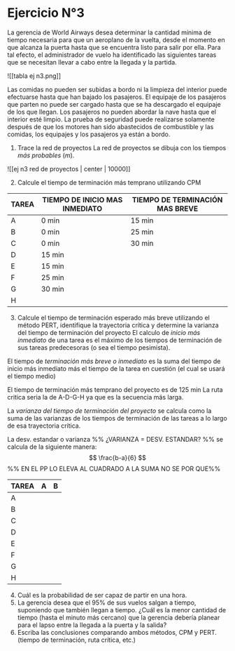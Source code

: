 # Ejercicio N°3
La gerencia de World Airways desea determinar la cantidad mínima de tiempo necesaria para que un aeroplano de la vuelta, desde el momento en que alcanza la puerta hasta que se encuentra listo para salir por ella. Para tal efecto, el administrador de vuelo ha identificado las siguientes tareas que se necesitan llevar a cabo entre la llegada y la partida.

![[tabla ej n3.png]]

Las comidas no pueden ser subidas a bordo ni la limpieza del interior puede efectuarse hasta que han bajado los pasajeros. El equipaje de los pasajeros que parten no puede ser cargado hasta que se ha descargado el equipaje de los que llegan. Los pasajeros no pueden abordar la nave hasta que el interior esté limpio. La prueba de seguridad puede realizarse solamente después de que los motores han sido abastecidos de combustible y las comidas, los equipajes y los pasajeros ya están a bordo.

1. Trace la red de proyectos
La red de proyectos se dibuja con los tiempos *más probables* ($m$).


![[ej n3 red de proyectos | center | 10000]]


2. Calcule el tiempo de terminación más temprano utilizando CPM

| TAREA | TIEMPO DE INICIO MAS INMEDIATO | TIEMPO DE TERMINACIÓN MAS BREVE |
| ----- | ------------------------------ | ------------------------------- |
| A     | 0 min                          | 15 min                          |
| B     | 0 min                          | 25 min                          |
| C     | 0 min                          | 30 min                          |
| D     | 15 min                         |                                 |
| E     | 15 min                         |                                 |
| F     | 25 min                         |                                 |
| G     | 30 min                         |                                 |
| H     |                                |                                 |
3. Calcule el tiempo de terminación esperado más breve utilizando el método PERT, identifique la trayectoria crítica y determine la varianza del tiempo de terminación del proyecto
El calculo de *inicio más inmediato* de una tarea es el máximo de los tiempos de terminación de sus tareas predecesoras (o sea el tiempo pesimista).

El tiempo de *terminación más breve o inmediato* es la suma del tiempo de inicio más inmediato más el tiempo de la tarea en cuestión (el cual se usará el tiempo medio)

El tiempo de terminación más temprano del proyecto es de 125 min
La ruta critica seria la de A-D-G-H ya que es la secuencia más larga.

La *varianza del tiempo de terminación del proyecto* se calcula como la suma de las varianzas de los tiempos de terminación de las tareas a lo largo de esa trayectoria crítica.

La desv. estandar o varianza %% ¿VARIANZA = DESV. ESTANDAR? %% se calcula de la siguiente manera:
$$
\frac{b-a}{6}
$$
%% EN EL PP LO ELEVA AL CUADRADO A LA SUMA NO SE POR QUE%%


| TAREA | A   | B   |
| ----- | --- | --- |
| A     |     |     |
| B     |     |     |
| C     |     |     |
| D     |     |     |
| E     |     |     |
| F     |     |     |
| G     |     |     |
| H     |     |     |


4. Cuál es la probabilidad de ser capaz de partir en una hora.
5. La gerencia desea que el 95% de sus vuelos salgan a tiempo, suponiendo que también llegan a tiempo. ¿Cuál es la menor cantidad de tiempo (hasta el minuto más cercano) que la gerencia debería planear para el lapso entre la llegada a la puerta y la salida?
6. Escriba las conclusiones comparando ambos métodos, CPM y PERT. (tiempo de terminación, ruta crítica, etc.)